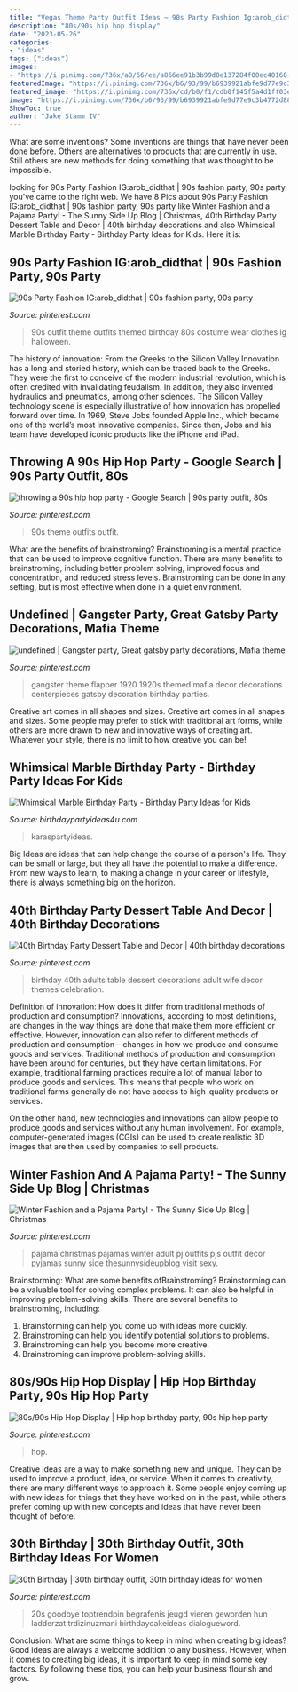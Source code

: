 ```yaml
---
title: "Vegas Theme Party Outfit Ideas ~ 90s Party Fashion Ig:arob_didthat"
description: "80s/90s hip hop display"
date: "2023-05-26"
categories:
- "ideas"
tags: ["ideas"]
images:
- "https://i.pinimg.com/736x/a8/66/ee/a866ee91b3b99d0e137284f00ec40160--weekend-fashion-winter-fashion.jpg"
featuredImage: "https://i.pinimg.com/736x/b6/93/99/b6939921abfe9d77e9c3b4772d88c8d1.jpg"
featured_image: "https://i.pinimg.com/736x/cd/b0/f1/cdb0f145f5a4d1ff03e5bf1b70ad6961--gangster-wedding-gangster-party.jpg"
image: "https://i.pinimg.com/736x/b6/93/99/b6939921abfe9d77e9c3b4772d88c8d1.jpg"
ShowToc: true
author: "Jake Stamm IV"
---
```



What are some inventions?
Some inventions are things that have never been done before. Others are alternatives to products that are currently in use. Still others are new methods for doing something that was thought to be impossible.

	

		
looking for 90s Party Fashion IG:arob_didthat | 90s fashion party, 90s party you've came to the right web. We have 8 Pics about 90s Party Fashion IG:arob_didthat | 90s fashion party, 90s party like Winter Fashion and a Pajama Party! - The Sunny Side Up Blog | Christmas, 40th Birthday Party Dessert Table and Decor | 40th birthday decorations and also Whimsical Marble Birthday Party - Birthday Party Ideas for Kids. Here it is:
		
    
## 90s Party Fashion IG:arob_didthat | 90s Fashion Party, 90s Party

<img loading=lazy src="https://i.pinimg.com/736x/09/c3/18/09c3183ed6ad44e072bf966c4a0babac--s-wear-s-party.jpg" onerror="this.onerror=null;this.src='https://tse3.mm.bing.net/th?id=OIP.4OoInPA_wCCTItNyeSGVpgHaJ3&amp;pid=15.1';" alt="90s Party Fashion IG:arob_didthat | 90s fashion party, 90s party">

_Source: pinterest.com_

>90s outfit theme outfits themed birthday 80s costume wear clothes ig halloween. 

	

The history of innovation: From the Greeks to the Silicon Valley
Innovation has a long and storied history, which can be traced back to the Greeks. They were the first to conceive of the modern industrial revolution, which is often credited with invalidating feudalism. In addition, they also invented hydraulics and pneumatics, among other sciences.
The Silicon Valley technology scene is especially illustrative of how innovation has propelled forward over time. In 1969, Steve Jobs founded Apple Inc., which became one of the world’s most innovative companies. Since then, Jobs and his team have developed iconic products like the iPhone and iPad.

    
## Throwing A 90s Hip Hop Party - Google Search | 90s Party Outfit, 80s

<img loading=lazy src="https://i.pinimg.com/736x/d7/06/ce/d706ce9114436147784847c1ad323e78.jpg" onerror="this.onerror=null;this.src='https://tse1.mm.bing.net/th?id=OIP.LIVNJHMEC6YU6ZA2HYA64AAAAA&amp;pid=15.1';" alt="throwing a 90s hip hop party - Google Search | 90s party outfit, 80s">

_Source: pinterest.com_

>90s theme outfits outfit. 

	

What are the benefits of brainstroming?
Brainstroming is a mental practice that can be used to improve cognitive function. There are many benefits to brainstroming, including better problem solving, improved focus and concentration, and reduced stress levels. Brainstroming can be done in any setting, but is most effective when done in a quiet environment.

    
## Undefined | Gangster Party, Great Gatsby Party Decorations, Mafia Theme

<img loading=lazy src="https://i.pinimg.com/736x/cd/b0/f1/cdb0f145f5a4d1ff03e5bf1b70ad6961--gangster-wedding-gangster-party.jpg" onerror="this.onerror=null;this.src='https://tse2.mm.bing.net/th?id=OIP.WqfX7q7qqhzxrfrwZCuBQAHaE7&amp;pid=15.1';" alt="undefined | Gangster party, Great gatsby party decorations, Mafia theme">

_Source: pinterest.com_

>gangster theme flapper 1920 1920s themed mafia decor decorations centerpieces gatsby decoration birthday parties. 

	

Creative art comes in all shapes and sizes.
Creative art comes in all shapes and sizes. Some people may prefer to stick with traditional art forms, while others are more drawn to new and innovative ways of creating art. Whatever your style, there is no limit to how creative you can be!

    
## Whimsical Marble Birthday Party - Birthday Party Ideas For Kids

<img loading=lazy src="https://www.birthdaypartyideas4u.com/wp-content/uploads/2017/10/Whimsical-Marble-Birthday-Party-Treat-Display.jpg" onerror="this.onerror=null;this.src='https://tse3.mm.bing.net/th?id=OIP.xLLeULGGE1Mr3Ctm_84mwgHaLG&amp;pid=15.1';" alt="Whimsical Marble Birthday Party - Birthday Party Ideas for Kids">

_Source: birthdaypartyideas4u.com_

>karaspartyideas. 

	

Big Ideas are ideas that can help change the course of a person's life. They can be small or large, but they all have the potential to make a difference. From new ways to learn, to making a change in your career or lifestyle, there is always something big on the horizon.

    
## 40th Birthday Party Dessert Table And Decor | 40th Birthday Decorations

<img loading=lazy src="https://i.pinimg.com/736x/0d/5e/e9/0d5ee9592b6224c2533b8ddc5e464096.jpg" onerror="this.onerror=null;this.src='https://tse4.mm.bing.net/th?id=OIP.xv9pw99YhE45RZaTEK0-6QHaF_&amp;pid=15.1';" alt="40th Birthday Party Dessert Table and Decor | 40th birthday decorations">

_Source: pinterest.com_

>birthday 40th adults table dessert decorations adult wife decor themes celebration. 

	

Definition of innovation: How does it differ from traditional methods of production and consumption?
Innovations, according to most definitions, are changes in the way things are done that make them more efficient or effective. However, innovation can also refer to different methods of production and consumption – changes in how we produce and consume goods and services.
Traditional methods of production and consumption have been around for centuries, but they have certain limitations. For example, traditional farming practices require a lot of manual labor to produce goods and services. This means that people who work on traditional farms generally do not have access to high-quality products or services.

On the other hand, new technologies and innovations can allow people to produce goods and services without any human involvement. For example, computer-generated images (CGIs) can be used to create realistic 3D images that are then used by companies to sell products.

    
## Winter Fashion And A Pajama Party! - The Sunny Side Up Blog | Christmas

<img loading=lazy src="https://i.pinimg.com/736x/a8/66/ee/a866ee91b3b99d0e137284f00ec40160--weekend-fashion-winter-fashion.jpg" onerror="this.onerror=null;this.src='https://tse3.mm.bing.net/th?id=OIP.fI1-Z0W6Ez31WC3bU1C3oAHaLH&amp;pid=15.1';" alt="Winter Fashion and a Pajama Party! - The Sunny Side Up Blog | Christmas">

_Source: pinterest.com_

>pajama christmas pajamas winter adult pj outfits pjs outfit decor pyjamas sunny side thesunnysideupblog visit sexy. 

	

Brainstorming: What are some benefits ofBrainstroming?
Brainstorming can be a valuable tool for solving complex problems. It can also be helpful in improving problem-solving skills. There are several benefits to brainstroming, including: 
1) Brainstorming can help you come up with ideas more quickly. 
2) Brainstroming can help you identify potential solutions to problems. 
3) Brainstroming can help you become more creative. 
4) Brainstroming can improve problem-solving skills.

    
## 80s/90s Hip Hop Display | Hip Hop Birthday Party, 90s Hip Hop Party

<img loading=lazy src="https://i.pinimg.com/736x/f3/0c/2d/f30c2d68c90dbe3a367b0ab5bd8d4653.jpg" onerror="this.onerror=null;this.src='https://tse1.mm.bing.net/th?id=OIP.uyVqGAmoK2YrxBY59QsNVwHaPP&amp;pid=15.1';" alt="80s/90s Hip Hop Display | Hip hop birthday party, 90s hip hop party">

_Source: pinterest.com_

>hop. 

	

Creative ideas are a way to make something new and unique. They can be used to improve a product, idea, or service. When it comes to creativity, there are many different ways to approach it. Some people enjoy coming up with new ideas for things that they have worked on in the past, while others prefer coming up with new concepts and ideas that have never been thought of before.

    
## 30th Birthday | 30th Birthday Outfit, 30th Birthday Ideas For Women

<img loading=lazy src="https://i.pinimg.com/736x/b6/93/99/b6939921abfe9d77e9c3b4772d88c8d1.jpg" onerror="this.onerror=null;this.src='https://tse2.mm.bing.net/th?id=OIP.R15IILNFMdPDh28HvwZDOAHaLt&amp;pid=15.1';" alt="30th Birthday | 30th birthday outfit, 30th birthday ideas for women">

_Source: pinterest.com_

>20s goodbye toptrendpin begrafenis jeugd vieren geworden hun ladderzat trdizinuzmani birthdaycakeideas dialogueword. 

	

Conclusion: What are some things to keep in mind when creating big ideas?
Good ideas are always a welcome addition to any business. However, when it comes to creating big ideas, it is important to keep in mind some key factors. By following these tips, you can help your business flourish and grow.


